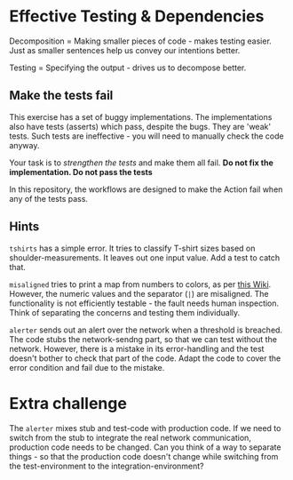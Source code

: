 # Effective Testing & Dependencies

Decomposition = Making smaller pieces of code - makes testing easier. Just as smaller sentences help us convey our intentions better.

Testing = Specifying the output - drives us to decompose better.


## Make the tests fail

This exercise has a set of buggy implementations. The implementations also have tests (asserts) which pass, despite the bugs. They are 'weak' tests. Such tests are ineffective - you will need to manually check the code anyway.

Your task is to _strengthen the tests_ and make them all fail. **Do not fix the implementation. Do not pass the tests**

In this repository, the workflows are designed to make the Action fail when any of the tests pass.

## Hints

`tshirts` has a simple error. It tries to classify T-shirt sizes based on shoulder-measurements. It leaves out one input value. Add a test to catch that.

`misaligned` tries to print a map from numbers to colors, as per [this Wiki](https://en.wikipedia.org/wiki/25-pair_color_code). However, the numeric values and the separator (`|`) are misaligned. The functionality is not efficiently testable - the fault needs human inspection. Think of separating the concerns and testing them individually.

`alerter` sends out an alert over the network when a threshold is breached. The code stubs the network-sendng part, so that we can test without the network. However, there is a mistake in its error-handling and the test doesn't bother to check that part of the code. Adapt the code to cover the error condition and fail due to the mistake.

# Extra challenge

The `alerter` mixes stub and test-code with production code. If we need to switch from the stub to integrate the real network communication, production code needs to be changed.
Can you think of a way to separate things - so that the production code doesn't change while switching from the test-environment to the integration-environment?
